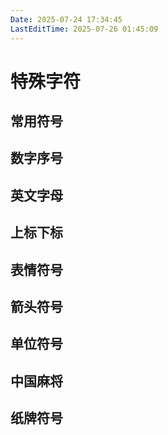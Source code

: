 ```yaml
---
Date: 2025-07-24 17:34:45
LastEditTime: 2025-07-26 01:45:09
---
```


# 特殊字符

<script lang="ts" setup>
import Symbols from '../components/Symbols';
const splitEmoji = s => [...new Intl.Segmenter(undefined, { granularity: 'grapheme' }).segment(s)].map(x => x.segment).filter(s => s.trim());

// 常用符号
const common = [
  '©®™℃℉°←↑→↓↔↕↖↗↘↙⇄⇅⇆⇇⇈⇉⇊⇦⇧⇨⇩'
].flatMap(splitEmoji)

// 数字序号
const serial_number = [
  '⓪①②③④⑤⑥⑦⑧⑨⑩⑪⑫⑬⑭⑮⑯⑰⑱⑲⑳',
  '⓵⓶⓷⓸⓹⓺⓻⓼⓽⓾',
  '⓿❶❷❸❹❺❻❼❽❾❿⓫⓬⓭⓮⓯⓰⓱⓲⓳⓴',
  '㊀㊁㊂㊃㊄㊅㊆㊇㊈㊉',
  '㈠㈡㈢㈣㈤㈥㈦㈧㈨㈩',
  '⑴⑵⑶⑷⑸⑹⑺⑻⑼⑽⑾⑿⒀⒁⒂⒃⒄⒅⒆⒇',
  '⒈⒉⒊⒋⒌⒍⒎⒏⒐⒑⒒⒓⒔⒕⒖⒗⒘⒙⒚⒛',
  '〇一二三四五六七八九十百千万亿零壹贰叁肆伍陆柒捌玖拾佰仟萬億',
  '0️⃣1️⃣2️⃣3️⃣4️⃣5️⃣6️⃣7️⃣8️⃣9️⃣🔟',
  'ⅠⅡⅢⅣⅤⅥⅦⅧⅨⅩⅪⅫⅰⅱⅲⅳⅴⅵⅶⅷⅸⅹ'
].flatMap(splitEmoji)

// 英文字母
const serial_chars = [
  '𝐚𝐛𝐜𝐝𝐞𝐟𝐠𝐡𝐢𝐣𝐤𝐥𝐦𝐧𝐨𝐩𝐪𝐫𝐬𝐭𝐮𝐯𝐰𝐱𝐲𝐳𝐀𝐁𝐂𝐃𝐄𝐅𝐆𝐇𝐈𝐉𝐊𝐋𝐌𝐍𝐎𝐏𝐐𝐑𝐒𝐓𝐔𝐕𝐖𝐗𝐘𝐙','𝒜ℬ𝒞𝒟ℰℱ𝒢ℋℐ𝒥𝒦ℒℳ𝒩𝒪𝒫𝒬ℛ𝒮𝒯𝒰𝒱𝒲𝒳𝒴𝒵𝒶𝒷𝒸𝒹ℯ𝒻ℊ𝒽𝒾𝒿𝓀𝓁𝓂𝓃ℴ𝓅𝓆𝓇𝓈𝓉𝓊𝓋𝓌𝓍𝓎𝓏','𝔄𝔅ℭ𝔇𝔈𝔉𝔊ℌℑ𝔍𝔎𝔏𝔐𝔑𝔒𝔓𝔔ℜ𝔖𝔗𝔘𝔙𝔚𝔛𝔜ℨ𝔞𝔟𝔠𝔡𝔢𝔣𝔤𝔥𝔦𝔧𝔨𝔩𝔪𝔫𝔬𝔭𝔮𝔯𝔰𝔱𝔲𝔳𝔴𝔵𝔶𝔷','𝕒𝕓𝕔𝕕𝕖𝕗𝕘𝕙𝕚𝕛𝕜𝕝𝕞𝕟𝕠𝕡𝕢𝕣𝕤𝕥𝕦𝕧𝕨𝕩𝕪𝕫𝔸𝔹ℂ𝔻𝔼𝔽𝔾ℍ𝕀𝕁𝕂𝕃𝕄ℕ𝕆ℙℚℝ𝕊𝕋𝕌𝕍𝕎𝕏𝕐ℤ',
  'ⓐⓑⓒⓓⓔⓕⓖⓗⓘⓙⓚⓛⓜⓝⓞⓟⓠⓡⓢⓣⓤⓥⓦⓧⓨⓩⒶⒷⒸⒹⒺⒻⒼⒽⒾⒿⓀⓁⓂⓃⓄⓅⓆⓇⓈⓉⓊⓋⓌⓍⓎⓏ',
  '🄰🄱🄲🄳🄴🄵🄶🄷🄸🄹🄺🄻🄼🄽🄾🄿🅀🅁🅂🅃🅄🅅🅆🅇🅈🅉'
].flatMap(splitEmoji)

// 上标下标
const superscript_subscript = [
  'ⁿⁱ⁰¹²³⁴⁵⁶⁷⁸⁹⁺⁻⁼₊₋₌⁽⁾₍₎₀₁₂₃₄₅₆₇₈₉ₐₑₒₓₔ'
].flatMap(splitEmoji)

// 表情符号
const emoji = [
  '😀😁😂😃😄😅😆😇😈😉😊😋😌😍😎😏😐😑😒😓😔😕😖😗😘😙😚😛😜😝😞😟😠😡😢😣😤😥😦😧😨😩😪😫😬😭😮😯😰😱😲😳😴😵😶😷🙁🙂🙃🙄',
  '😸😹😺😻😼😽😾😿🙀',
  '🙅🙆🙇🙈🙉🙊🙋🙌🙍🙎🙏',
  '🕐🕑🕒🕓🕔🕕🕖🕗🕘🕙🕚🕛🕜🕝🕞🕟🕠🕡🕢🕣🕤🕥🕦🕧',
  '🌭🌮🌯🍅🍆🍇🍈🍉🍊🍋🍌🍍🍎🍏🍐🍑🍒🍓🍔🍕🍖🍗🍘🍙🍚🍛🍜🍝🍞🍟🍠🍡🍢🍣🍤🍥🍦🍧🍨🍩🍪🍫🍬🍭🍮🍯🍰🍱🍲🍳🍴🍵🍶🍷🍸🍹🍺🍻🍼🍽🍾🍿🥐🥑🥒🥓🥔🥕🥖🥗🥘🥙🥚🥛🥜🥝🥞🥟🥠🥡🥢🥣🥤🥥🥦🥧🥨🥩🥪🥫🥬🥭🥮🥯🧀🧁🧂🧃🧄🧅🧆🧇🧈🧉🧊🧋🫐🫑🫒🫓🫔🫕🫖🫗🫘🫙🫚🫛',
  '🌀🌁🌂🌃🌄🌅🌆🌇🌈🌉🌊🌋🌌🌍🌎🌏🌐🌑🌒🌓🌔🌕🌖🌗🌘🌙🌚🌛🌜🌝🌞🌟🌠🌡🌢🌣🌤🌥🌦🌧🌨🌩🌪🌫🌬☀☁☂☃☔⛄⛅⛆⛇⛈🌀🌁🌂🌃🌄🌅🌆🌇🌈🌉🌊🌋🌌🌡🌢🌣🌤🌥🌦🌧🌨🌩🌪🌫🌬',
  '🌰🌱🌲🌳🌴🌵🌶🌷🌸🌹🌺🌻🌼🌽🌾🌿🍀🍁🍂🍃🍄',
  '🐀🐁🐂🐃🐄🐅🐆🐇🐈🐉🐊🐋🐌🐍🐎🐏🐐🐑🐒🐓🐔🐕🐖🐗🐘🐙🐚🐛🐜🐝🐞🐟🐠🐡🐢🐣🐤🐥🐦🐧🐨🐩🐪🐫🐬🐭🐮🐯🐰🐱🐲🐳🐴🐵🐶🐷🐸🐹🐺🐻🐼🐽🐾🐿🦀🦁🦂🦃🦄🦅🦆🦇🦈🦉🦊🦋🦌🦍🦎🦏🦐🦑🦒🦓🦔🦕🦖🦗🦘🦙🦚🦛🦜🦝🦞🦟🦠🦡🦢🦣🦤🦥🦦🦧🦨🦩🦪🦫🦬🦭🦮🪰🪱🪲🪳🪴🪵🪶🪷🪸🪹🪺🪻🪼🪽🪿🫎🫏🕷🕸'
].flatMap(splitEmoji)

// 箭头符号
const arrow = [
  '←↑→↓↙↘↖↗↰↱↲↳↴↵↶↺↻↷➝',
  '⇄⇅⇆⇇⇈⇉⇊⇋⇌⇍⇎⇏⇐⇑⇒⇓⇔⇕⇖⇗⇘⇙⇚⇛↯↹↔↕',
  '⇦⇧⇨⇩➫➬➩➪➭➮➯➱⏎➜➡➥➦➧➨➷➸➻➼➽➸➹➳➤➟➲➢➣➞⇪➚➘➙➛➺',
  '⇞⇟⇠⇡⇢⇣⇤⇥↜↝♐➴➵➶↼↽↾↿⇀⇁⇂⇃↞↟↠↡↢↣↤↪↫↬↭↮↯↩⇜⇝↸↚↛↥↦↧↨'
].flatMap(splitEmoji)

// 单位符号
const unit = [
  '㏑㏒㏎㏕㎎㎏㎜㎝㎞㏄§№℡℠™℀℁℅℆ℂ℄ℇ℈㎙㎚㎛㎟㎠㎡㎢㎣㎤㎥㎦㎅㎆㎇㎕㎖㎗㎘㎍㏀㏁㍱㍲㍳㍴㍵㍶㎀㎁㎂㎃㎄㎈㎉㎊㎋㎌㎐㎑㎒㎓㎔㏃㏅㏆㏇㏈㏉㏊㏋㏌㏍㏏㏐㏓㏔㏖㏗㏙㏛㏜㏝㏚'
].flatMap(splitEmoji)

// 中国麻将
const mahjong = [
  '🀀🀁🀂🀃🀄🀅🀆🀇🀈🀉🀊🀋🀌🀍🀎🀏🀐🀑🀒🀓🀔🀕🀖🀗🀘🀙🀚🀛🀜🀝🀞🀟🀠🀡🀢🀣🀤🀥🀦🀧🀨🀩🀪🀫'
].flatMap(splitEmoji)

// 纸牌符号
const card = [
  '🂠🂡🂢🂣🂤🂥🂦🂧🂨🂩🂪🂫🂬🂭🂮🂯🂰🂱🂲🂳🂴🂵🂶🂷🂸🂹🂺🂻🂼🂽🂾🂿🃀🃁🃂🃃🃄🃅🃆🃇🃈🃉🃊🃋🃌🃍🃎🃏🃐🃑🃒🃓🃔🃕🃖🃗🃘🃙🃚🃛🃜🃝🃞🃟🃠🃡🃢🃣🃤🃥🃦🃧🃨🃩🃪🃫🃬🃭🃮🃯🃰🃱🃲🃳🃴🃵'
].flatMap(splitEmoji)
</script>

## 常用符号

<Symbols :symbols="common" />

## 数字序号

<Symbols :symbols="serial_number" />

## 英文字母

<Symbols :symbols="serial_chars" />

## 上标下标

<Symbols :symbols="superscript_subscript" />

## 表情符号

<Symbols :symbols="emoji" />

## 箭头符号

<Symbols :symbols="arrow" />

## 单位符号

<Symbols :symbols="unit" />

## 中国麻将

<Symbols :symbols="mahjong" />

## 纸牌符号

<Symbols :symbols="card" />
